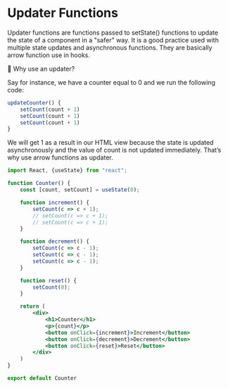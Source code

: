 # Updater Functions

Updater functions are functions passed to setState() functions to update the state of a component in a "safer" way. It is a good practice used with multiple state updates and asynchronous functions. They are basically arrow function use in hooks.

🤔 Why use an updater?

Say for instance, we have a counter equal to 0 and we run the following code:

```jsx
updateCounter() {
	setCount(count + 1)
	setCount(count + 1)
	setCount(count + 1)
}
```

We will get 1 as a result in our HTML view because the state is updated asynchronously and the value of count is not updated immediately. That’s why use arrow functions as updater.

```jsx
import React, {useState} from "react";

function Counter() {
    const [count, setCount] = useState(0);

    function increment() {
        setCount(c => c + 1);
        // setCount(c => c + 1);
        // setCount(c => c + 1);
    }

    function decrement() {
        setCount(c => c - 1);
        setCount(c => c - 1);
        setCount(c => c - 1);
    }

    function reset() {
        setCount(0);
    }

    return (
        <div>
            <h1>Counter</h1>
            <p>{count}</p>
            <button onClick={increment}>Increment</button>
            <button onClick={decrement}>Decrement</button>
            <button onClick={reset}>Reset</button>
        </div>
    )
}

export default Counter
```